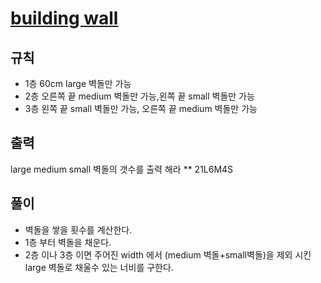 # [building wall](https://www.codewars.com/kata/5c50a0e8cdc6aa29703f6805)

## 규칙
- 1층 60cm large 벽돌만 가능
- 2층 오른쪽 끝 medium 벽돌만 가능,왼쪽 끝 small 벽돌만 가능
- 3층 왼쪽 끝 small 벽돌만 가능, 오른쪽 끝 medium 벽돌만 가능

## 출력
large medium small 벽돌의 갯수를 출력 해라
** 21L6M4S

## 풀이

- 벽돌을 쌓을 횟수를 계산한다. 
- 1층 부터 벽돌을 채운다.
- 2층 이나 3층 이면 주어진 width 에서 (medium 벽돌+small벽돌)을 제외 시킨 large 벽돌로 채울수 있는 너비를 구한다.
